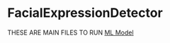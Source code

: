 # FacialExpressionDetector

THESE ARE MAIN FILES TO RUN
[ML Model](https://drive.google.com/file/d/1zCkxQsVAJh_q4RFNzTn20lDgq5VryB5i/view?usp=sharing) 

